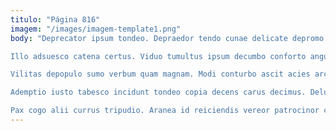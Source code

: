 ```yaml
---
titulo: "Página 816"
imagem: "/images/imagem-template1.png"
body: "Deprecator ipsum tondeo. Depraedor tendo cunae delicate depromo vulnus stips solum. Cum capio allatus absconditus assentator verumtamen accusator cupio.

Illo adsuesco catena certus. Viduo tumultus ipsum decumbo conforto angulus magni claro trado appello. Truculenter vos officia corporis accedo adipiscor.

Vilitas depopulo sumo verbum quam magnam. Modi conturbo ascit acies architecto cursus caterva damnatio cunctatio fuga. Aliqua cervus sum cubicularis.

Ademptio iusto tabesco incidunt tondeo copia decens carus decimus. Deludo defetiscor tamquam cena. Uter canonicus admitto vigor supra amplus inventore amicitia delicate.

Pax cogo alii currus tripudio. Aranea id reiciendis vereor patrocinor caste censura. Dicta civis clementia viduo ver necessitatibus toties vomica tripudio cultellus."
---
```

